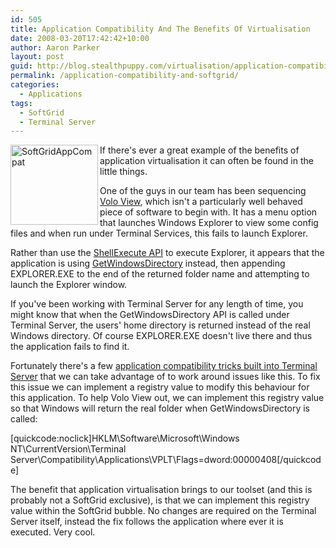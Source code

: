 ```yaml
---
id: 505
title: Application Compatibility And The Benefits Of Virtualisation
date: 2008-03-20T17:42:42+10:00
author: Aaron Parker
layout: post
guid: http://blog.stealthpuppy.com/virtualisation/application-compatibility-and-softgrid
permalink: /application-compatibility-and-softgrid/
categories:
  - Applications
tags:
  - SoftGrid
  - Terminal Server
---
```

<img border="0" alt="SoftGridAppCompat" align="left" src="http://stealthpuppy.com/wp-content/uploads/2008/03/softgridappcompat.png" width="140" height="128" />If there's ever a great example of the benefits of application virtualisation it can often be found in the little things.

One of the guys in our team has been sequencing [Volo View](http://usa.autodesk.com/adsk/servlet/index?id=3239384&siteID=123112), which isn't a particularly well behaved piece of software to begin with. It has a menu option that launches Windows Explorer to view some config files and when  run under Terminal Services, this fails to launch Explorer.

Rather than use the [ShellExecute API](http://msdn2.microsoft.com/en-us/library/bb762153.aspx) to execute Explorer, it appears that the application is using [GetWindowsDirectory](http://msdn2.microsoft.com/en-us/library/ms724454.aspx) instead, then appending EXPLORER.EXE to the end of the returned folder name and attempting to launch the Explorer window.

If you've been working with Terminal Server for any length of time, you might know that when the GetWindowsDirectory API is called under Terminal Server, the users' home directory is returned instead of the real Windows directory. Of course EXPLORER.EXE doesn't live there and thus the application fails to find it.

Fortunately there's a few [application compatibility tricks built into Terminal Server](http://support.microsoft.com/kb/186498) that we can take advantage of to work around issues like this. To fix this issue we can implement a registry value to modify this behaviour for this application. To help Volo View out, we can implement this registry value so that Windows will return the real folder when GetWindowsDirectory is called:

[quickcode:noclick]HKLM\Software\Microsoft\Windows NT\CurrentVersion\Terminal Server\Compatibility\Applications\VPLT\Flags=dword:00000408[/quickcode]

The benefit that application virtualisation brings to our toolset (and this is probably not a SoftGrid exclusive), is that we can implement this registry value within the SoftGrid bubble. No changes are required on the Terminal Server itself, instead the fix follows the application where ever it is executed. Very cool.